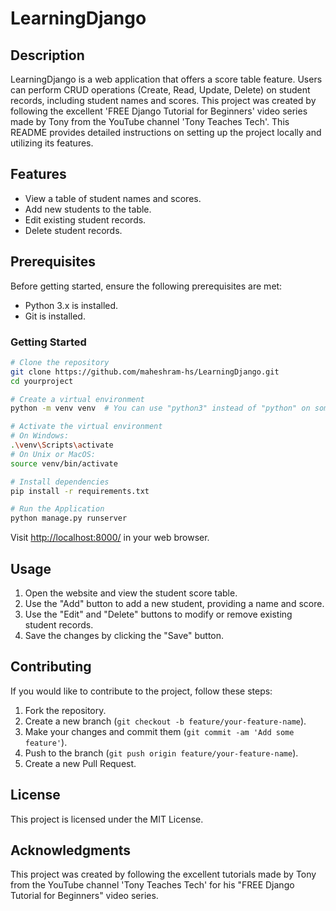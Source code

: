 # LearningDjango

## Description

LearningDjango is a web application that offers a score table feature. Users can perform CRUD operations (Create, Read, Update, Delete) on student records, including student names and scores. This project was created by following the excellent 'FREE Django Tutorial for Beginners' video series made by Tony from the YouTube channel 'Tony Teaches Tech'. This README provides detailed instructions on setting up the project locally and utilizing its features.

## Features

- View a table of student names and scores.
- Add new students to the table.
- Edit existing student records.
- Delete student records.

## Prerequisites

Before getting started, ensure the following prerequisites are met:

- Python 3.x is installed.
- Git is installed.

### Getting Started
```bash
# Clone the repository
git clone https://github.com/maheshram-hs/LearningDjango.git
cd yourproject

# Create a virtual environment
python -m venv venv  # You can use "python3" instead of "python" on some systems

# Activate the virtual environment
# On Windows:
.\venv\Scripts\activate
# On Unix or MacOS:
source venv/bin/activate

# Install dependencies
pip install -r requirements.txt

# Run the Application
python manage.py runserver
```

Visit [http://localhost:8000/](http://localhost:8000/) in your web browser.

## Usage

1. Open the website and view the student score table.
2. Use the "Add" button to add a new student, providing a name and score.
3. Use the "Edit" and "Delete" buttons to modify or remove existing student records.
4. Save the changes by clicking the "Save" button.

## Contributing

If you would like to contribute to the project, follow these steps:

1. Fork the repository.
2. Create a new branch (`git checkout -b feature/your-feature-name`).
3. Make your changes and commit them (`git commit -am 'Add some feature'`).
4. Push to the branch (`git push origin feature/your-feature-name`).
5. Create a new Pull Request.

## License

This project is licensed under the MIT License.

## Acknowledgments

This project was created by following the excellent tutorials made by Tony from the YouTube channel 'Tony Teaches Tech' for his "FREE Django Tutorial for Beginners" video series.
